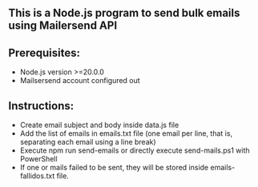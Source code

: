 ## This is a Node.js program to send bulk emails using Mailersend API

## Prerequisites:
- Node.js version >=20.0.0
- Mailsersend account configured out

## Instructions:
- Create email subject and body inside data.js file
- Add the list of emails in emails.txt file (one email per line, that is, separating each email using a line break)
- Execute npm run send-emails or directly execute send-mails.ps1 with PowerShell
- If one or mails failed to be sent, they will be stored inside emails-fallidos.txt file.
